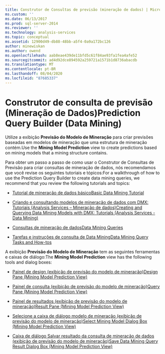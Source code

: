 ```yaml
---
title: Construtor de Consultas de previsão (mineração de dados) | Microsoft Docs
ms.custom: ''
ms.date: 06/13/2017
ms.prod: sql-server-2014
ms.reviewer: ''
ms.technology: analysis-services
ms.topic: conceptual
ms.assetid: 12900d49-db88-48bb-a5f4-0a9a172bc126
author: minewiskan
ms.author: owend
ms.openlocfilehash: aab8eae439de11bfd5c61f84ae93fa1fea4afe52
ms.sourcegitcommit: ad4d92dce894592a259721a1571b1d8736abacdb
ms.translationtype: MT
ms.contentlocale: pt-BR
ms.lasthandoff: 08/04/2020
ms.locfileid: "87685337"
---
```

# <a name="prediction-query-builder-data-mining"></a><span data-ttu-id="4c6df-102">Construtor de consulta de previsão (Mineração de Dados)</span><span class="sxs-lookup"><span data-stu-id="4c6df-102">Prediction Query Builder (Data Mining)</span></span>
  <span data-ttu-id="4c6df-103">Utilize a exibição **Previsão do Modelo de Mineração** para criar previsões baseadas em modelos de mineração que uma estrutura de mineração contém.</span><span class="sxs-lookup"><span data-stu-id="4c6df-103">Use the **Mining Model Prediction** view to create predictions based on mining models that a mining structure contains.</span></span>  
  
 <span data-ttu-id="4c6df-104">Para obter um passo a passo de como usar o Construtor de Consultas de Previsão para criar consultas de mineração de dados, nós recomendamos que você revise os seguintes tutoriais e tópicos:</span><span class="sxs-lookup"><span data-stu-id="4c6df-104">For a walkthrough of how to use the Prediction Query Builder to create data mining queries, we recommend that you review the following tutorials and topics:</span></span>  
  
-   [<span data-ttu-id="4c6df-105">Tutorial de mineração de dados básico</span><span class="sxs-lookup"><span data-stu-id="4c6df-105">Basic Data Mining Tutorial</span></span>](../../2014/tutorials/basic-data-mining-tutorial.md)  
  
-   [<span data-ttu-id="4c6df-106">Criando e consultando modelos de mineração de dados com DMX: Tutoriais &#40;Analysis Services – Mineração de dados&#41;</span><span class="sxs-lookup"><span data-stu-id="4c6df-106">Creating and Querying Data Mining Models with DMX: Tutorials &#40;Analysis Services - Data Mining&#41;</span></span>](../../2014/tutorials/create-query-data-mining-models-dmx-tutorials.md)  
  
-   [<span data-ttu-id="4c6df-107">Consultas de mineração de dados</span><span class="sxs-lookup"><span data-stu-id="4c6df-107">Data Mining Queries</span></span>](data-mining/data-mining-queries.md)  
  
-   [<span data-ttu-id="4c6df-108">Tarefas e instruções de consulta de Data Mining</span><span class="sxs-lookup"><span data-stu-id="4c6df-108">Data Mining Query Tasks and How-tos</span></span>](data-mining/data-mining-query-tasks-and-how-tos.md)  
  
 <span data-ttu-id="4c6df-109">A exibição **Previsão do Modelo de Mineração** tem as seguintes ferramentas e caixas de diálogo:</span><span class="sxs-lookup"><span data-stu-id="4c6df-109">The **Mining Model Prediction** view has the following tools and dialog boxes:</span></span>  
  
-   [<span data-ttu-id="4c6df-110">Painel de design &#40;exibição de previsão do modelo de mineração&#41;</span><span class="sxs-lookup"><span data-stu-id="4c6df-110">Design Pane &#40;Mining Model Prediction View&#41;</span></span>](design-pane-mining-model-prediction-view.md)  
  
-   [<span data-ttu-id="4c6df-111">Painel de consulta &#40;exibição de previsão do modelo de mineração&#41;</span><span class="sxs-lookup"><span data-stu-id="4c6df-111">Query Pane &#40;Mining Model Prediction View&#41;</span></span>](query-pane-mining-model-prediction-view.md)  
  
-   [<span data-ttu-id="4c6df-112">Painel de resultados &#40;exibição de previsão do modelo de mineração&#41;</span><span class="sxs-lookup"><span data-stu-id="4c6df-112">Result Pane &#40;Mining Model Prediction View&#41;</span></span>](result-pane-mining-model-prediction-view.md)  
  
-   [<span data-ttu-id="4c6df-113">Selecione a caixa de diálogo modelo de mineração &#40;exibição de previsão do modelo de mineração&#41;</span><span class="sxs-lookup"><span data-stu-id="4c6df-113">Select Mining Model Dialog Box &#40;Mining Model Prediction View&#41;</span></span>](select-mining-model-dialog-box-mining-model-prediction-view.md)  
  
-   [<span data-ttu-id="4c6df-114">Caixa de diálogo Salvar resultado da consulta de mineração de dados &#40;exibição de previsão do modelo de mineração&#41;</span><span class="sxs-lookup"><span data-stu-id="4c6df-114">Save Data Mining Query Result Dialog Box &#40;Mining Model Prediction View&#41;</span></span>](save-data-mining-query-result-dialog-box-mining-model-prediction-view.md)  
  
  
